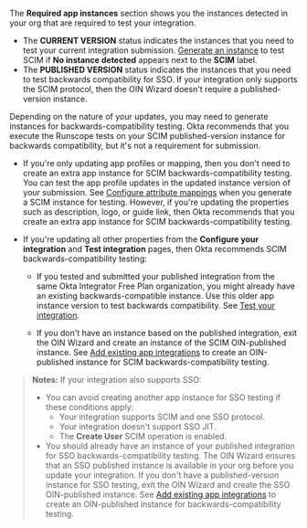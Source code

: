 The **Required app instances** section shows you the instances detected in your org that are required to test your integration.

* The **CURRENT VERSION** status indicates the instances that you need to test your current integration submission. [Generate an instance](#generate-an-instance) to test SCIM if **No instance detected** appears next to the **SCIM** label.
* The **PUBLISHED VERSION** status indicates the instances that you need to test backwards compatibility for SSO. If your integration only supports the SCIM protocol, then the OIN Wizard doesn't require a published-version instance.

Depending on the nature of your updates, you may need to generate instances for backwards-compatibility testing. Okta recommends that you execute the Runscope tests on your SCIM published-version instance for backwards compatibility, but it's not a requirement for submission.

   * If you're only updating app profiles or mapping, then you don't need to create an extra app instance for SCIM backwards-compatibility testing. You can test the app profile updates in the updated instance version of your submission. See [Configure attribute mappings](#configure-attribute-mappings) when you generate a SCIM instance for testing. However, if you're updating the properties such as description, logo, or guide link, then Okta recommends that you create an extra app instance for SCIM backwards-compatibility testing.

   * If you're updating all other properties from the **Configure your integration** and **Test integration** pages, then Okta recommends SCIM backwards-compatibility testing:

      * If you tested and submitted your published integration from the same Okta Integrator Free Plan organization, you might already have an existing backwards-compatible instance. Use this older app instance version to test backwards compatibility. See [Test your integration](#test-your-integration).

      * If you don't have an instance based on the published integration, exit the OIN Wizard and create an instance of the SCIM OIN-published instance. See [Add existing app integrations](https://help.okta.com/okta_help.htm?type=oie&id=csh-apps-add-app) to create an OIN-published instance for SCIM backwards-compatibility testing.

> **Notes:** If your integration also supports SSO:
> * You can avoid creating another app instance for SSO testing if these conditions apply:
>     * Your integration supports SCIM and one SSO protocol.
>     * Your integration doesn't support SSO JIT.
>     * The **Create User** SCIM operation is enabled.
> * You should already have an instance of your published integration for SSO backwards-compatibility testing. The OIN Wizard ensures that an SSO published instance is available in your org before you update your integration.  If you don't have a published-version instance for SSO testing, exit the OIN Wizard and create the SSO OIN-published instance. See [Add existing app integrations](https://help.okta.com/okta_help.htm?type=oie&id=csh-apps-add-app) to create an OIN-published instance for backwards-compatibility testing.
